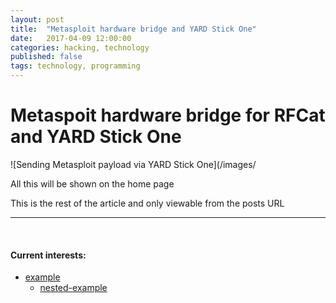 ```yaml
---
layout: post
title:  "Metasploit hardware bridge and YARD Stick One"
date:   2017-04-09 12:00:00
categories: hacking, technology
published: false
tags: technology, programming
---
```


# Metaspoit hardware bridge for RFCat and YARD Stick One

![Sending Metasploit payload via YARD Stick One](/images/

All this will be shown on the home page

<!--more-->

This is the rest of the article and only viewable from the posts URL

<hr>

<br />

#### Current interests:
* [example](/)
   * [nested-example](/)